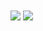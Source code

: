 <img align="center" src="https://github-readme-stats.vercel.app/api?username=nekoprog&show_icons=true&line_height=27&count_private=true&title_color=ffffff&text_color=c9cacc&icon_color=2bbc8a&bg_color=1d1f21"/>
  
<img align="center" src="https://github-readme-stats.vercel.app/api/top-langs/?username=nekoprog&langs_count=10&show_icons=true&locale=en&layout=compact&title_color=ffffff&text_color=c9cacc&icon_color=2bbc8a&bg_color=1d1f21"/>

<!--
### Hi there 👋


**nekoprog/nekoprog** is a ✨ _special_ ✨ repository because its `README.md` (this file) appears on your GitHub profile.

Here are some ideas to get you started:

- 🔭 I’m currently working on ...
- 🌱 I’m currently learning ...
- 👯 I’m looking to collaborate on ...
- 🤔 I’m looking for help with ...
- 💬 Ask me about ...
- 📫 How to reach me: ...
- 😄 Pronouns: ...
- ⚡ Fun fact: ...
-->
